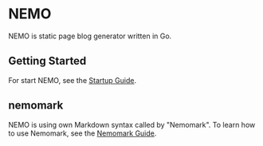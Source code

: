 # NEMO
NEMO is static page blog generator written in Go.

## Getting Started
For start NEMO, see the [Startup Guide](https://github.com/ocellaris-dev/nemo/blob/main/docs/STARTMEUP.md).

## nemomark
NEMO is using own Markdown syntax called by "Nemomark".
To learn how to use Nemomark, see the [Nemomark Guide](https://github.com/ocellaris-dev/nemo/blob/main/docs/MARKGUIDE.md).
